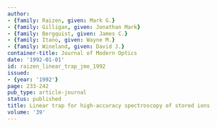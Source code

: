 ```yaml
---
author:
- {family: Raizen, given: Mark G.}
- {family: Gilligan, given: Jonathan Mark}
- {family: Bergquist, given: James C.}
- {family: Itano, given: Wayne M.}
- {family: Wineland, given: David J.}
container-title: Journal of Modern Optics
date: '1992-01-01'
id: raizen_linear_trap_jmo_1992
issued:
- {year: '1992'}
page: 233-242
pub_type: article-journal
status: published
title: Linear trap for high-accuracy spectroscopy of stored ions
volume: '39'
---
```

